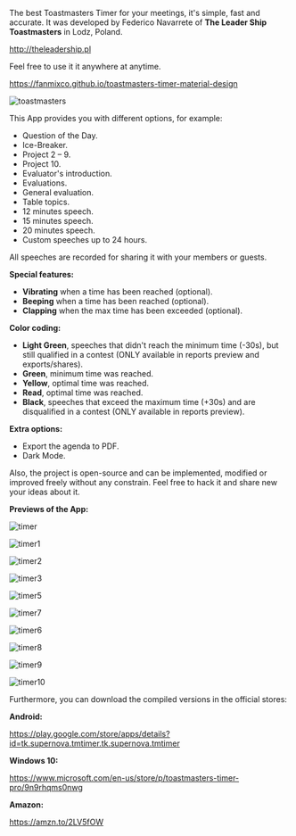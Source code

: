 The best Toastmasters Timer for your meetings, it's simple, fast and accurate. It was developed by Federico Navarrete of **The Leader Ship Toastmasters** in Lodz, Poland.

http://theleadership.pl

Feel free to use it it anywhere at anytime.

https://fanmixco.github.io/toastmasters-timer-material-design

![toastmasters](http://dominicanewsonline.com/news/wp-content/uploads/2014/10/ToastmastersLogoColor-300x262.jpg)

This App provides you with different options, for example:
- Question of the Day.
- Ice-Breaker.
- Project 2 – 9.
- Project 10.
- Evaluator's introduction.
- Evaluations.
- General evaluation.
- Table topics.
- 12 minutes speech.
- 15 minutes speech.
- 20 minutes speech.
- Custom speeches up to 24 hours.

All speeches are recorded for sharing it with your members or guests.

**Special features:**
- **Vibrating** when a time has been reached (optional).
- **Beeping** when a time has been reached (optional).
- **Clapping** when the max time has been exceeded (optional).

**Color coding:**
- **Light Green**, speeches that didn't reach the minimum time (-30s), but still qualified in a contest (ONLY available in reports preview and exports/shares).
- **Green**, minimum time was reached.
- **Yellow**, optimal time was reached.
- **Read**, optimal time was reached.
- **Black**, speeches that exceed the maximum time (+30s) and are disqualified in a contest (ONLY available in reports preview).

**Extra options:**
- Export the agenda to PDF.
- Dark Mode.

Also, the project is open-source and can be implemented, modified or improved freely without any constrain. Feel free to hack it and share new your ideas about it.

**Previews of the App:**

![timer](https://mir-cdn.behance.net/v1/rendition/project_modules/max_3840/5d6e7c77339261.5c88895592471.png)

![timer1](https://mir-cdn.behance.net/v1/rendition/project_modules/max_3840/15b05877339261.5c880adaa24f0.png)

![timer2](https://mir-cdn.behance.net/v1/rendition/project_modules/max_3840/0a4dfc77339261.5c880adaa28d9.png)

![timer3](https://mir-cdn.behance.net/v1/rendition/project_modules/max_3840/a1e1f177339261.5c880adaa2e4e.png)

![timer5](https://mir-cdn.behance.net/v1/rendition/project_modules/max_3840/34f42277339261.5c880adaa1a4e.png)

![timer7](https://mir-cdn.behance.net/v1/rendition/project_modules/max_3840/0c9c5577339261.5c880adaa3404.png)

![timer6](https://mir-cdn.behance.net/v1/rendition/project_modules/max_3840/ca69f077339261.5c880adaa210c.png)

![timer8](https://mir-cdn.behance.net/v1/rendition/project_modules/max_3840/f30a4277339261.5c880adaa3863.png)

![timer9](https://mir-cdn.behance.net/v1/rendition/project_modules/max_3840/5ed85177339261.5c8889559207d.png)

![timer10](https://mir-cdn.behance.net/v1/rendition/project_modules/max_3840/d6e44777339261.5c880adaa1602.png)

Furthermore, you can download the compiled versions in the official stores:

**Android:**

https://play.google.com/store/apps/details?id=tk.supernova.tmtimer.tk.supernova.tmtimer

**Windows 10:**

https://www.microsoft.com/en-us/store/p/toastmasters-timer-pro/9n9rhqms0nwg

**Amazon:**

https://amzn.to/2LV5fOW
